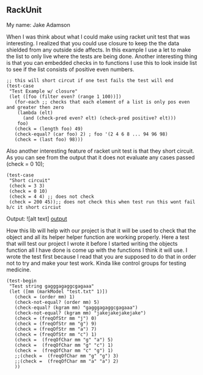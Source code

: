 ## RackUnit
My name: Jake Adamson

When I was think about what I could make using racket unit test that was interesting. I realized that you could use closure to keep the the data shielded from any outside side affects. In this example I use a let to make the list to only live where the tests are being done.
Another interesting thing is that you can embedded checks in to functions I use this to look inside list to see if the list consists of positive even numbers.
```racket
;; this will short circut if one test fails the test will end
(test-case
 "Test Example w/ closure"
 (let ([foo (filter even? (range 1 100))])
   (for-each ;; checks that each element of a list is only pos even and greater then zero
    (lambda (elt)
      (and (check-pred even? elt) (check-pred positive? elt)))
    foo)
   (check = (length foo) 49)
   (check-equal? (car foo) 2) ; foo '(2 4 6 8 ... 94 96 98)
   (check = (last foo) 98)))
```
Also another interesting feature of racket unit test is that they short circuit. As you can see from the output that it does not evaluate any cases passed (check = 0 10);
```racket
(test-case
 "Short circuit"
 (check = 3 3)
 (check = 0 10)
 (check = 4 4) ;; does not check
 (check = 200 45));; does not check this when test run this wont fail b/c it short circiut
```
Output:
![alt text] [output]

How this lib will help with our project is that it will be used to check that the object and all its helper helper function are working properly. Here a test that will test our project I wrote it before I started writing the objects function all I have done is come up with the functions I think it will use. I wrote the test first because I read that you are supposed to do that in order not to try and make your test work. Kinda like control groups for testing medicine.
```racket
(test-begin
 "Test string gagggagaggcgagaaa"
 (let ([mm (markModel "test.txt" 1)])
   (check = (order mm) 1)
   (check-not-equal? (order mm) 5)
   (check-equal? (kgram mm) "gagggagaggcgagaaa")
   (check-not-equal? (kgram mm) "jakejakejakejake")
   (check = (freqOfStr mm "j") 0)
   (check = (freqOfStr mm "g") 9)
   (check = (freqOfStr mm "a") 7)
   (check = (freqOfStr mm "c") 1)
   (check =  (freqOfChar mm "g" "a") 5)
   (check =  (freqOfChar mm "g" "c") 1)
   (check =  (freqOfChar mm "c" "g") 1)
   ;;(check =  (freqOfChar mm "g" "g") 3)
   ;;(check =  (freqOfChar mm "a" "a") 2)
   ))
   ```

<!-- Links -->
[FP1]: https://github.com/oplS17projects/FP1
[schedule]: https://github.com/oplS17projects/FP-Schedule
[markdown]: https://help.github.com/articles/markdown-basics/
[forking]: https://guides.github.com/activities/forking/
[ref-clone]: http://gitref.org/creating/#clone
[ref-commit]: http://gitref.org/basic/#commit
[ref-push]: http://gitref.org/remotes/#push
[pull-request]: https://help.github.com/articles/creating-a-pull-request
[output]: https://github.com/Jake-The-Human/FP3/blob/master/Screenshot%20from%202017-03-26%2011-44-54.png

